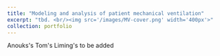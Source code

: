 ```yaml
---
title: "Modeling and analysis of patient mechanical ventilation"
excerpt: "tbd. <br/><img src='/images/MV-cover.png' width='400px'>"
collection: portfolio
---
```


Anouks's
Tom's 
Liming's
to be added